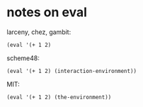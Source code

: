 # notes on eval

larceny, chez, gambit:

`(eval '(+ 1 2)`

scheme48:

`(eval '(+ 1 2) (interaction-environment))`

MIT:

`(eval '(+ 1 2) (the-environment))`
